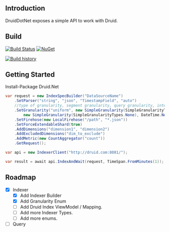 ## Introduction 
DruidDotNet exposes a simple API to work with Druid.

## Build
[![Build Status](https://ci.appveyor.com/api/projects/status/k28ufn8sgc01j1cf?svg=true)](https://ci.appveyor.com/project/deaquino/druid-net)
[![NuGet](https://img.shields.io/nuget/v/Druid.Net.svg)](https://www.nuget.org/packages/Druid.Net/)

[![Build history](https://buildstats.info/appveyor/chart/deaquino/druid-net)](https://ci.appveyor.com/project/deaquino/beatpulse/druid-net)

## Getting Started
Install-Package Druid.Net
```csharp
var request = new IndexSpecBuilder("DataSourceName")
    .SetParser("string", "json", "TimestampField", "auto")
    //type of granularity, segment granularity, query granularity, intervals startDate and endDate
    .SetGranularity("uniform", new SimpleGranularity(SimpleGranularityTypes.Year),
        new SimpleGranularity(SimpleGranularityTypes.None), DateTime.Now.Date.AddDays(-1), DateTime.Now.Date)
    .SetFirehose(new LocalFirehose("/path", "*.json"))
    .SetForceExtendableShard(true)
    .AddDimensions("dimension1", "dimension2")
    .AddExcludedDimensions("dim_to_exclude")
    .AddMetric(new CountAggregator("count"))
    .GetRequest();

var api = new IndexerClient("http://druid.com:8081/");

var result = await api.IndexAndWait(request, TimeSpan.FromMinutes(1));
```

## Roadmap
- [x] Indexer
    - [x] Add Indexer Builder
    - [x] Add Granularity Enum
    - [ ] Add Druid Index ViewModel / Mapping.
    - [ ] Add more Indexer Types.
    - [ ] Add more enums.
- [ ] Query
